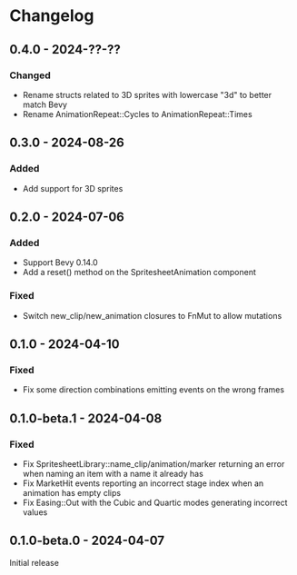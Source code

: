 # Changelog

## 0.4.0 - 2024-??-??

### Changed

- Rename structs related to 3D sprites with lowercase "3d" to better match Bevy
- Rename AnimationRepeat::Cycles to AnimationRepeat::Times

## 0.3.0 - 2024-08-26

### Added

- Add support for 3D sprites

## 0.2.0 - 2024-07-06

### Added

- Support Bevy 0.14.0
- Add a reset() method on the SpritesheetAnimation component

### Fixed

- Switch new_clip/new_animation closures to FnMut to allow mutations

## 0.1.0 - 2024-04-10

### Fixed

- Fix some direction combinations emitting events on the wrong frames

## 0.1.0-beta.1 - 2024-04-08

### Fixed

- Fix SpritesheetLibrary::name_clip/animation/marker returning an error when naming an item with a name it already has
- Fix MarketHit events reporting an incorrect stage index when an animation has empty clips
- Fix Easing::Out with the Cubic and Quartic modes generating incorrect values

## 0.1.0-beta.0 - 2024-04-07

Initial release
